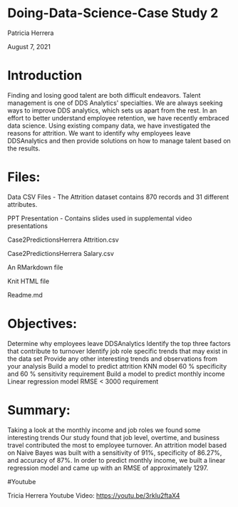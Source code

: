 # Doing-Data-Science-Case Study 2

Patricia Herrera

August 7, 2021 

# Introduction
Finding and losing good talent are both difficult endeavors. Talent management is one of DDS Analytics' specialties. We are always seeking ways to improve DDS analytics, which sets us apart from the rest. In an effort to better understand employee retention, we have recently embraced data science. Using existing company data, we have investigated the reasons for attrition. We want to identify why employees leave DDSAnalytics and then provide solutions on how to manage talent based on the results. 

# Files:
Data CSV Files - The Attrition dataset contains 870 records and 31 different attributes. 

PPT Presentation - Contains slides used in supplemental video presentations

Case2PredictionsHerrera Attrition.csv

Case2PredictionsHerrera Salary.csv

An RMarkdown file

Knit HTML file

Readme.md 

# Objectives:

Determine why employees leave DDSAnalytics
Identify the top three factors that contribute to turnover 
Identify job role specific trends that may exist in the data set 
Provide any other interesting trends and observations from your analysis
Build a model to predict attrition
KNN model
60 % specificity and 60 % sensitivity requirement 
Build a model to predict monthly income 
Linear regression model
RMSE < 3000 requirement 


# Summary:
Taking a look at the monthly income and job roles we found some interesting trends
Our study found that job level, overtime, and business travel contributed the most to employee turnover. An attrition model based on Naive Bayes was  built with a sensitivity of 91%, specificity of 86.27%, and accuracy of 87%. In order to predict monthly income, we built a linear regression model and came up with an RMSE of approximately 1297. 



#Youtube 

Tricia Herrera Youtube Video: 
https://youtu.be/3rklu2ftaX4




